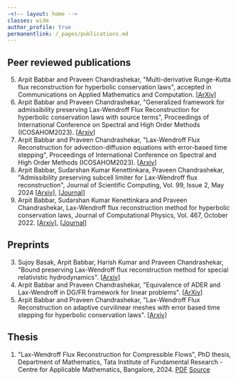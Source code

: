 ```yaml
---
-<!-- layout: home -->
classes: wide
author_profile: true
permanentlink: /_pages/publications.md
---
```

## Peer reviewed publications
5. Arpit Babbar and Praveen Chandrashekar, "Multi-derivative Runge-Kutta flux reconstruction for hyperbolic conservation laws", accepted in Communications on Applied Mathematics and Computation. [[ArXiv](https://arxiv.org/abs/2403.02141)]
4. Arpit Babbar and Praveen Chandrashekar, "Generalized framework for admissibility preserving Lax-Wendroff Flux Reconstruction for hyperbolic conservation laws with source terms", Proceedings of International Conference on Spectral and High Order Methods (ICOSAHOM2023). [[Arxiv](https://arxiv.org/abs/2402.01442)]
3. Arpit Babbar and Praveen Chandrashekar, "Lax-Wendroff Flux Reconstruction for advection-diffusion equations with error-based time stepping", Proceedings of International Conference on Spectral and High Order Methods (ICOSAHOM2023). [[Arxiv](https://arxiv.org/abs/2402.12669)]
2. Arpit Babbar, Sudarshan Kumar Kenettinkara, Praveen Chandrashekar, "Admissibility preserving subcell limiter for Lax-Wendroff flux reconstruction", Journal of Scientific Computing, Vol. 99, Issue 2, May 2024 [[Arxiv](https://arxiv.org/abs/2305.10781)], [[Journal](https://doi.org/10.1007/s10915-024-02482-9)]
1. Arpit Babbar, Sudarshan Kumar Kenettinkara and Praveen Chandrashekar, Lax-Wendroff flux reconstruction method for hyperbolic conservation laws, Journal of Computational Physics, Vol. 467, October 2022. [[Arxiv](https://arxiv.org/abs/2207.02954)], [[Journal](https://doi.org/10.1016/j.jcp.2022.111423)] 

## Preprints
3. Sujoy Basak, Arpit Babbar, Harish Kumar and Praveen Chandrashekar, "Bound preserving Lax-Wendroff flux reconstruction method for special relativistic hydrodynamics". [[Arxiv](https://arxiv.org/abs/2409.15805)]
2. Arpit Babbar and Praveen Chandrashekar, "Equivalence of ADER and Lax-Wendroff in DG/FR framework for linear problems". [[ArXiv](https://arxiv.org/abs/2402.18937)]
1. Arpit Babbar and Praveen Chandrashekar, "Lax-Wendroff Flux Reconstruction on adaptive curvilinear meshes with error based time stepping for hyperbolic conservation laws". [[Arxiv](https://arxiv.org/abs/2402.11926)]

## Thesis
1. "Lax-Wendroff Flux Reconstruction for Compressible Flows", PhD thesis, Department of Mathematics, Tata Institute of Fundamental Research - Centre for Applicable Mathematics, Bangalore, 2024. [PDF](https://babbar.dev/assets/thesis.pdf) [Source](https://github.com/Arpit-Babbar/dissertation)
